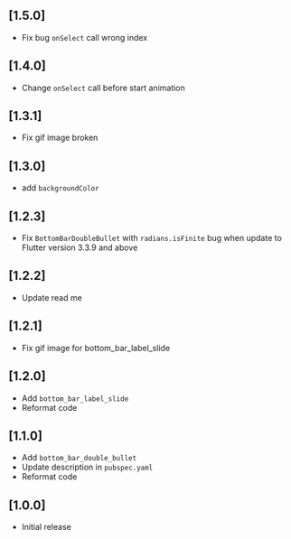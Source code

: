 ## [1.5.0]

* Fix bug `onSelect` call wrong index

## [1.4.0]

* Change `onSelect` call before start animation

## [1.3.1]

* Fix gif image broken

## [1.3.0]

* add `backgroundColor`

## [1.2.3]

* Fix `BottomBarDoubleBullet` with `radians.isFinite` bug when update to Flutter version 3.3.9 and above

## [1.2.2]

* Update read me

## [1.2.1]

* Fix gif image for bottom_bar_label_slide

## [1.2.0]

* Add `bottom_bar_label_slide`
* Reformat code

## [1.1.0]

* Add `bottom_bar_double_bullet`
* Update description in `pubspec.yaml`
* Reformat code

## [1.0.0]

* Initial release
